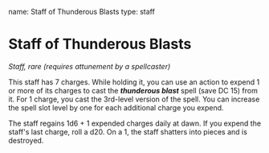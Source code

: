 name: Staff of Thunderous Blasts
type: staff

# Staff of Thunderous Blasts
_Staff, rare (requires attunement by a spellcaster)_

This staff has 7 charges. While holding it, you can use an action to expend 1 or more of its charges to cast the **_thunderous blast_** spell (save DC 15) from it. For 1 charge, you cast the 3rd-level version of the spell. You can increase the spell slot level by one for each additional charge you expend.

The staff regains 1d6 + 1 expended charges daily at dawn. If you expend the staff's last charge, roll a d20. On a 1, the staff shatters into pieces and is destroyed. 
